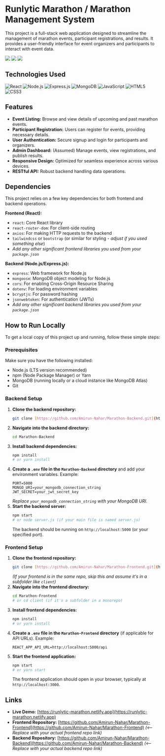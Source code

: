 # Runlytic Marathon / Marathon Management System

This project is a full-stack web application designed to streamline the management of marathon events, participant registrations, and results. It provides a user-friendly interface for event organizers and participants to interact with event data.

<!-- Project Overview -->
<img src="https://ibb.co/PzVg2X8j">
<img src="https://ibb.co/KjMpr2Bn">
<img src="https://ibb.co/d0r2xMN9">

## Technologies Used

<p align="left">
  <img src="https://img.shields.io/badge/React-20232A?style=for-the-badge&logo=react&logoColor=61DAFB" alt="React" />
  <img src="https://img.shields.io/badge/Node.js-339933?style=for-the-badge&logo=nodedotjs&logoColor=white" alt="Node.js" />
  <img src="https://img.shields.io/badge/Express.js-000000?style=for-the-badge&logo=express&logoColor=white" alt="Express.js" />
  <img src="https://img.shields.io/badge/MongoDB-47A248?style=for-the-badge&logo=mongodb&logoColor=white" alt="MongoDB" />
  <img src="https://img.shields.io/badge/JavaScript-F7DF1E?style=for-the-badge&logo=javascript&logoColor=black" alt="JavaScript" />
  <img src="https://img.shields.io/badge/HTML5-E34F26?style=for-the-badge&logo=html5&logoColor=white" alt="HTML5" />
  <img src="https://img.shields.io/badge/CSS3-1572B6?style=for-the-badge&logo=css3&logoColor=white" alt="CSS3" />
</p>

## Features

* **Event Listing:** Browse and view details of upcoming and past marathon events.
* **Participant Registration:** Users can register for events, providing necessary details.
* **User Authentication:** Secure signup and login for participants and organizers.
* **Admin Dashboard:** (Assumed) Manage events, view registrations, and publish results.
* **Responsive Design:** Optimized for seamless experience across various devices.
* **RESTful API:** Robust backend handling data operations.

## Dependencies

This project relies on a few key dependencies for both frontend and backend operations.

**Frontend (React):**
* `react`: Core React library
* `react-router-dom`: For client-side routing
* `axios`: For making HTTP requests to the backend
* `tailwindcss` or `bootstrap` (or similar for styling - *adjust if you used something else*)
* *Add any other significant frontend libraries you used from your `package.json`*

**Backend (Node.js/Express.js):**
* `express`: Web framework for Node.js
* `mongoose`: MongoDB object modeling for Node.js
* `cors`: For enabling Cross-Origin Resource Sharing
* `dotenv`: For loading environment variables
* `bcryptjs`: For password hashing
* `jsonwebtoken`: For authentication (JWTs)
* *Add any other significant backend libraries you used from your `package.json`*

## How to Run Locally

To get a local copy of this project up and running, follow these simple steps:

### Prerequisites

Make sure you have the following installed:
* Node.js (LTS version recommended)
* npm (Node Package Manager) or Yarn
* MongoDB (running locally or a cloud instance like MongoDB Atlas)
* Git

### Backend Setup

1.  **Clone the backend repository:**
    ```bash
    git clone [https://github.com/Amirun-Nahar/Marathon-Backend.git](https://github.com/Amirun-Nahar/Marathon-Backend.git)
    ```
2.  **Navigate into the backend directory:**
    ```bash
    cd Marathon-Backend
    ```
3.  **Install backend dependencies:**
    ```bash
    npm install
    # or yarn install
    ```
4.  **Create a `.env` file in the `Marathon-Backend` directory** and add your environment variables. Example:
    ```
    PORT=5000
    MONGO_URI=your_mongodb_connection_string
    JWT_SECRET=your_jwt_secret_key
    ```
    *Replace `your_mongodb_connection_string` with your MongoDB URI.*
5.  **Start the backend server:**
    ```bash
    npm start
    # or node server.js (if your main file is named server.js)
    ```
    The backend should be running on `http://localhost:5000` (or your specified port).

### Frontend Setup

1.  **Clone the frontend repository:**
    ```bash
    git clone [https://github.com/Amirun-Nahar/Marathon-Frontend.git](https://github.com/Amirun-Nahar/Marathon-Frontend.git)
    ```
    *(If your frontend is in the same repo, skip this and assume it's in a subfolder like `client`)*
2.  **Navigate into the frontend directory:**
    ```bash
    cd Marathon-Frontend
    # or cd client (if it's a subfolder in a monorepo)
    ```
3.  **Install frontend dependencies:**
    ```bash
    npm install
    # or yarn install
    ```
4.  **Create a `.env` file in the `Marathon-Frontend` directory** (if applicable for API URLs). Example:
    ```
    REACT_APP_API_URL=http://localhost:5000/api
    ```
5.  **Start the frontend application:**
    ```bash
    npm start
    # or yarn start
    ```
    The frontend application should open in your browser, typically at `http://localhost:3000`.

## Links

* **Live Demo:** [https://runlytic-marathon.netlify.app](https://runlytic-marathon.netlify.app)
* **Frontend Repository:** [https://github.com/Amirun-Nahar/Marathon-Frontend](https://github.com/Amirun-Nahar/Marathon-Frontend) *(<-- Replace with your actual frontend repo link)*
* **Backend Repository:** [https://github.com/Amirun-Nahar/Marathon-Backend](https://github.com/Amirun-Nahar/Marathon-Backend) *(<-- Replace with your actual backend repo link)*
